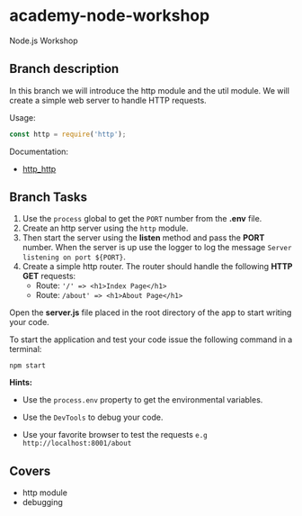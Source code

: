 # academy-node-workshop

Node.js Workshop

## Branch description

In this branch we will introduce the http module and the util module. We will create a simple web server to handle HTTP requests.

Usage:

```js
const http = require('http');
```

Documentation:

- [http_http](https://nodejs.org/api/http.html#http_http)

## Branch Tasks

1. Use the `process` global to get the `PORT` number from the **.env** file.
2. Create an http server using the `http` module.
3. Then start the server using the **listen** method and pass the **PORT** number. When the server is up use the logger to
   log the message `Server listening on port ${PORT}`.
4. Create a simple http router. The router should handle the following **HTTP GET** requests:
   - Route: `'/' => <h1>Index Page</h1>`
   - Route: `/about' => <h1>About Page</h1>`

Open the **server.js** file placed in the root directory of the app to start writing your code.

To start the application and test your code issue the following command in a terminal:

```
npm start
```

**Hints:**

- Use the `process.env` property to get the environmental variables.

- Use the `DevTools` to debug your code.

- Use your favorite browser to test the requests
  `e.g http://localhost:8001/about`

## Covers

- http module
- debugging
